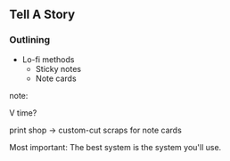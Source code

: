 ## Tell A Story

### Outlining

* Lo-fi methods
  * Sticky notes
  * Note cards

note:

V
time?

print shop -> custom-cut scraps for note cards

Most important: The best system is the system you'll use.
